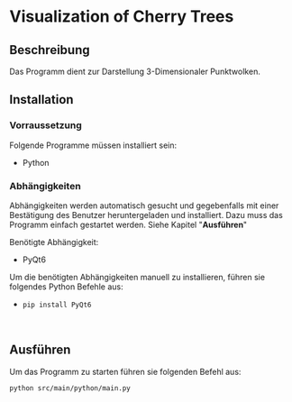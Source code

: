 # Visualization of Cherry Trees

## Beschreibung

Das Programm dient zur Darstellung 3-Dimensionaler Punktwolken.
<br>

## Installation

### Vorraussetzung

Folgende Programme müssen installiert sein:
- Python

### Abhängigkeiten

Abhängigkeiten werden automatisch gesucht und gegebenfalls mit einer Bestätigung des Benutzer heruntergeladen und installiert.
Dazu muss das Programm einfach gestartet werden. Siehe Kapitel "**Ausführen**"

Benötigte Abhängigkeit:
- PyQt6

Um die benötigten Abhängigkeiten manuell zu installieren, führen sie folgendes Python Befehle aus:

- `pip install PyQt6`

<br>

## Ausführen

Um das Programm zu starten führen sie folgenden Befehl aus:

`python src/main/python/main.py`